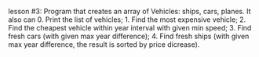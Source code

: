 lesson #3: Program that creates an array of Vehicles: ships, cars, planes.
It also can 0. Print the list of vehicles; 
       1. Find the most expensive vehicle; 
       2. Find the cheapest vehicle within year interval with given min speed; 
       3. Find fresh cars (with given max year difference); 
       4. Find fresh ships (with given max year difference, the result is sorted by price dicrease).